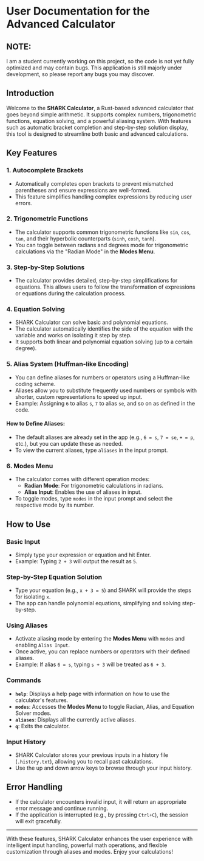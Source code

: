 # User Documentation for the Advanced Calculator

## NOTE:
I am a student currently working on this project, so the code is not yet fully optimized and may contain bugs.
This application is still majorly under development, so please report any bugs you may discover.

## Introduction

Welcome to the **SHARK Calculator**, a Rust-based advanced calculator that goes beyond simple arithmetic. It supports complex numbers, trigonometric functions, equation solving, and a powerful aliasing system. With features such as automatic bracket completion and step-by-step solution display, this tool is designed to streamline both basic and advanced calculations.

## Key Features

### 1. **Autocomplete Brackets**
   - Automatically completes open brackets to prevent mismatched parentheses and ensure expressions are well-formed.
   - This feature simplifies handling complex expressions by reducing user errors.

### 2. **Trigonometric Functions**
   - The calculator supports common trigonometric functions like `sin`, `cos`, `tan`, and their hyperbolic counterparts (`sinh`, `cosh`, `tanh`).
   - You can toggle between radians and degrees mode for trigonometric calculations via the "Radian Mode" in the **Modes Menu**.

### 3. **Step-by-Step Solutions**
   - The calculator provides detailed, step-by-step simplifications for equations. This allows users to follow the transformation of expressions or equations during the calculation process.

### 4. **Equation Solving**
   - SHARK Calculator can solve basic and polynomial equations.
   - The calculator automatically identifies the side of the equation with the variable and works on isolating it step by step.
   - It supports both linear and polynomial equation solving (up to a certain degree).

### 5. **Alias System (Huffman-like Encoding)**
   - You can define aliases for numbers or operators using a Huffman-like coding scheme.
   - Aliases allow you to substitute frequently used numbers or symbols with shorter, custom representations to speed up input.
   - Example: Assigning `6` to alias `s`, `7` to alias `se`, and so on as defined in the code.

   #### How to Define Aliases:
   - The default aliases are already set in the app (e.g., `6 = s`, `7 = se`, `+ = p`, etc.), but you can update these as needed.
   - To view the current aliases, type `aliases` in the input prompt.

### 6. **Modes Menu**
   - The calculator comes with different operation modes:
     - **Radian Mode**: For trigonometric calculations in radians.
     - **Alias Input**: Enables the use of aliases in input.
   - To toggle modes, type `modes` in the input prompt and select the respective mode by its number.

## How to Use

### Basic Input
- Simply type your expression or equation and hit Enter.
- Example: Typing `2 + 3` will output the result as `5`.

### Step-by-Step Equation Solution
- Type your equation (e.g., `x + 3 = 5`) and SHARK will provide the steps for isolating `x`.
- The app can handle polynomial equations, simplifying and solving step-by-step.

### Using Aliases
- Activate aliasing mode by entering the **Modes Menu** with `modes` and enabling `Alias Input`.
- Once active, you can replace numbers or operators with their defined aliases.
- Example: If alias `6 = s`, typing `s + 3` will be treated as `6 + 3`.

### Commands
- **`help`**: Displays a help page with information on how to use the calculator's features.
- **`modes`**: Accesses the **Modes Menu** to toggle Radian, Alias, and Equation Solver modes.
- **`aliases`**: Displays all the currently active aliases.
- **`q`**: Exits the calculator.

### Input History
- SHARK Calculator stores your previous inputs in a history file (`.history.txt`), allowing you to recall past calculations.
- Use the up and down arrow keys to browse through your input history.

## Error Handling
- If the calculator encounters invalid input, it will return an appropriate error message and continue running.
- If the application is interrupted (e.g., by pressing `Ctrl+C`), the session will exit gracefully.

---

With these features, SHARK Calculator enhances the user experience with intelligent input handling, powerful math operations, and flexible customization through aliases and modes. Enjoy your calculations!

